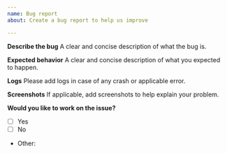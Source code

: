 ```yaml
---
name: Bug report
about: Create a bug report to help us improve

---
```

**Describe the bug**
 A clear and concise description of what the bug is. 

**Expected behavior**
 A clear and concise description of what you expected to happen.
 
 **Logs**
 Please add logs in case of any crash or applicable error.

**Screenshots**
 If applicable, add screenshots to help explain your problem.

**Would you like to work on the issue?**
- [ ] Yes
- [ ] No
- Other:
